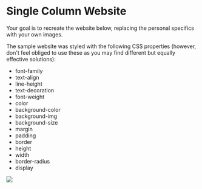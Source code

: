 # Single Column Website

Your goal is to recreate the website below, replacing the personal specifics with your own images. 

The sample website was styled with the following CSS properties (however, don't feel obliged to use these as you may find different but equally effective solutions):

- font-family
- text-align
- line-height
- text-decoration
- font-weight
- color
- background-color
- background-img
- background-size
- margin
- padding
- border
- height
- width
- border-radius
- display

![](https://res.cloudinary.com/briandanger/image/upload/v1568955710/screencapture-file-Users-brianflynn-sei-dinosaurs-week-1-single-column-site-index-html-2019-09-20-00_57_45_xgx5cm.png)
